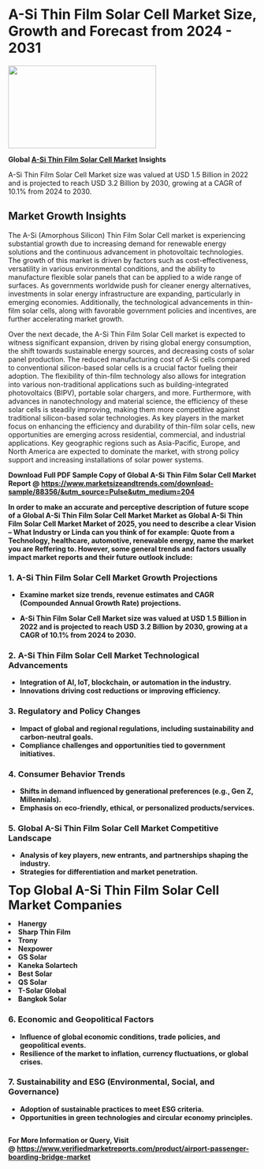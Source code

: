 <H1>A-Si Thin Film Solar Cell Market Size, Growth and Forecast from 2024 - 2031</H1><img class="aligncenter size-medium wp-image-584254" src="https://thirdeyenews.in/wp-content/uploads/2024/09/Global-Market-Research-300x168.jpeg" alt="" width="300" height="168" /><p><strong>Global&nbsp;<a href="https://www.marketsizeandtrends.com/download-sample/88356/&amp;utm_source=Pulse&amp;utm_medium=204">A-Si Thin Film Solar Cell Market</a> Insights</strong></p><p>A-Si Thin Film Solar Cell Market size was valued at USD 1.5 Billion in 2022 and is projected to reach USD 3.2 Billion by 2030, growing at a CAGR of 10.1% from 2024 to 2030.</p><p><h2>Market Growth Insights</h2> <p>The A-Si (Amorphous Silicon) Thin Film Solar Cell market is experiencing substantial growth due to increasing demand for renewable energy solutions and the continuous advancement in photovoltaic technologies. The growth of this market is driven by factors such as cost-effectiveness, versatility in various environmental conditions, and the ability to manufacture flexible solar panels that can be applied to a wide range of surfaces. As governments worldwide push for cleaner energy alternatives, investments in solar energy infrastructure are expanding, particularly in emerging economies. Additionally, the technological advancements in thin-film solar cells, along with favorable government policies and incentives, are further accelerating market growth.</p> <p><strong></strong></p> <p>Over the next decade, the A-Si Thin Film Solar Cell market is expected to witness significant expansion, driven by rising global energy consumption, the shift towards sustainable energy sources, and decreasing costs of solar panel production. The reduced manufacturing cost of A-Si cells compared to conventional silicon-based solar cells is a crucial factor fueling their adoption. The flexibility of thin-film technology also allows for integration into various non-traditional applications such as building-integrated photovoltaics (BIPV), portable solar chargers, and more. Furthermore, with advances in nanotechnology and material science, the efficiency of these solar cells is steadily improving, making them more competitive against traditional silicon-based solar technologies. As key players in the market focus on enhancing the efficiency and durability of thin-film solar cells, new opportunities are emerging across residential, commercial, and industrial applications. Key geographic regions such as Asia-Pacific, Europe, and North America are expected to dominate the market, with strong policy support and increasing installations of solar power systems. <p><strong></p><p><span class=""><strong>Download Full PDF Sample Copy of Global A-Si Thin Film Solar Cell Market Report</strong> @ <a href="https://www.marketsizeandtrends.com/download-sample/88356/&amp;utm_source=Pulse&amp;utm_medium=204" target="_blank">https://www.marketsizeandtrends.com/download-sample/88356/&amp;utm_source=Pulse&amp;utm_medium=204</a></span></p><p>In order to make an accurate and perceptive description of future scope of a Global&nbsp;A-Si Thin Film Solar Cell Market Market as Global&nbsp;A-Si Thin Film Solar Cell Market Market of 2025, you need to describe a clear Vision &ndash; What Industry or Linda can you think of for example: Quote from a Technology, healthcare, automotive, renewable energy, name the market you are Reffering to. However, some general trends and factors usually impact market reports and their future outlook include:</p><h3>1.&nbsp;<strong>A-Si Thin Film Solar Cell Market Growth Projections</strong></h3><ul><li>Examine market size trends, revenue estimates and CAGR (Compounded Annual Growth Rate) projections.</li><li><p>A-Si Thin Film Solar Cell Market size was valued at USD 1.5 Billion in 2022 and is projected to reach USD 3.2 Billion by 2030, growing at a CAGR of 10.1% from 2024 to 2030.</p></li></ul><h3>2.&nbsp;<strong>A-Si Thin Film Solar Cell Market Technological Advancements</strong></h3><ul><li>Integration of AI, IoT, blockchain, or automation in the industry.</li><li>Innovations driving cost reductions or improving efficiency.</li></ul><h3>3.&nbsp;<strong>Regulatory and Policy Changes</strong></h3><ul><li>Impact of global and regional regulations, including sustainability and carbon-neutral goals.</li><li>Compliance challenges and opportunities tied to government initiatives.</li></ul><h3>4.&nbsp;<strong>Consumer Behavior Trends</strong></h3><ul><li>Shifts in demand influenced by generational preferences (e.g., Gen Z, Millennials).</li><li>Emphasis on eco-friendly, ethical, or personalized products/services.</li></ul><h3>5.&nbsp;<strong>Global A-Si Thin Film Solar Cell Market Competitive Landscape</strong></h3><ul><li>Analysis of key players, new entrants, and partnerships shaping the industry.</li><li>Strategies for differentiation and market penetration.</li></ul><p data-pm-slice="1 1 []"><span style="color: inherit; font-family: inherit; font-size: 25px;">Top Global A-Si Thin Film Solar Cell Market Companies</span></p><div class="" data-test-id=""><p><li>Hanergy</li><li> Sharp Thin Film</li><li> Trony</li><li> Nexpower</li><li> GS Solar</li><li> Kaneka Solartech</li><li> Best Solar</li><li> QS Solar</li><li> T-Solar Global</li><li> Bangkok Solar</li></p></div><h3>6.&nbsp;<strong>Economic and Geopolitical Factors</strong></h3><ul><li>Influence of global economic conditions, trade policies, and geopolitical events.</li><li>Resilience of the market to inflation, currency fluctuations, or global crises.</li></ul><h3>7.&nbsp;<strong>Sustainability and ESG (Environmental, Social, and Governance)</strong></h3><ul><li>Adoption of sustainable practices to meet ESG criteria.</li><li>Opportunities in green technologies and circular economy principles.</li></ul><h2><strong style="font-size: 14px;">For More Information or Query, Visit @&nbsp;</strong><a style="background-color: #ffffff; font-size: 14px;" href="https://www.marketsizeandtrends.com/report/a-si-thin-film-solar-cell-market/" target="_blank">https://www.verifiedmarketreports.com/product/airport-passenger-boarding-bridge-market</a></h2>
